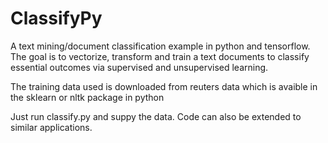 # ClassifyPy
A text mining/document classification example in python and tensorflow. The goal is to vectorize, transform and train a text documents to classify essential outcomes via supervised and unsupervised learning.

The training data used is downloaded from reuters data which is avaible in the sklearn or nltk package in python

Just run classify.py and suppy the data. Code can also be extended to similar applications.

